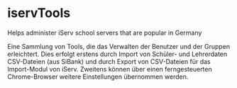 # iservTools
Helps administer iServ school servers that are popular in Germany

Eine Sammlung von Tools, die das Verwalten der Benutzer und der Gruppen erleichtert. Dies erfolgt erstens durch Import von Schüler- und Lehrerdaten CSV-Dateien (aus SiBank) und durch Export von CSV-Dateien für das Import-Modul von iServ. Zweitens können über einen ferngesteuerten Chrome-Browser weitere Einstellungen übernommen werden.
